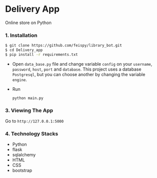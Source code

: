 # Delivery App
  Online store on Python
### 1. Installation

```sh
$ git clone https://github.com/feispy/library_bot.git
$ cd Delivery_app
$ pip install -r requirements.txt
```
- Open ```data_base.py``` file and change variable ```config``` on your ```username```, ```password```, ```host```, ```port``` and ```database```.
This project uses a database ```Postgresql```, but you can choose another by changing the variable ```engine```.

- Run
    ```
    python main.py
    ```
### 3. Viewing The App

Go to `http://127.0.0.1:5000`

### 4. Technology Stacks
- Python
- flask
- sqlalchemy
- HTML
- CSS
- bootstrap

